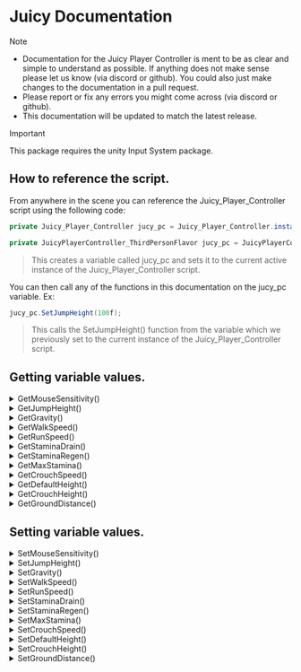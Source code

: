 # Juicy Documentation
> [!NOTE]
> - Documentation for the Juicy Player Controller is ment to be as clear and simple to understand as possible. If anything does not make sense please let us know (via discord or github). You could also just make changes to the documentation in a pull request.
> - Please report or fix any errors you might come across (via discord or github).
> - This documentation will be updated to match the latest release.

> [!IMPORTANT]
> This package requires the unity Input System package.

## How to reference the script.
From anywhere in the scene you can reference the Juicy_Player_Controller  script using the following code:
```cs
private Juicy_Player_Controller jucy_pc = Juicy_Player_Controller.instance; // orange
```

```cs
private JuicyPlayerController_ThirdPersonFlavor jucy_pc = JuicyPlayerController_ThirdPersonFlavor.instance; // lemonade
```
> This creates a variable called jucy_pc and sets it to the current active instance of the Juicy_Player_Controller script.

You can then call any of the functions in this documentation on the jucy_pc variable. Ex:
```cs
jucy_pc.SetJumpHeight(100f);
```
> This calls the SetJumpHeight() function from the variable which we previously set to the current instance of the Juicy_Player_Controller script.


## Getting variable values.
<details>
  <summary>GetMouseSensitivity() </summary>
  
  > **Supported Flavors:** Orange, Lemonade
  
  ### Description
  Returns the mouse_sensitivity variable as a float.

  ### Usage
  ```cs
  jucy_pc.GetMouseSensitivity();
  ```

  ### Source Code
  ```cs
  public float GetMouseSensitivity(){ return mouse_sensitivity; }
  ```
</details>

<details>
  <summary>GetJumpHeight()</summary>
  
  > **Supported Flavors:** Orange, Lemonade
  
  ### Description
  Returns the jump_height variable as a float.

  ### Usage
  ```cs
  jucy_pc.GetJumpHeight();
  ```

  ### Source Code
  ```cs
  public float GetJumpHeight(){ return jump_height; }
  ```
</details>

<details>
  <summary>GetGravity()</summary>
  
  > **Supported Flavors:** Orange, Lemonade
  
  ### Description
  Returns the gravity variable as a float.

  ### Usage
  ```cs
  jucy_pc.GetGravity();
  ```

  ### Source Code
  ```cs
  public float GetGravity(){ return gravity; }
  ```
</details>

<details>
  <summary>GetWalkSpeed()</summary>
  
  > **Supported Flavors:** Orange, Lemonade
  
  ### Description
  Returns the walk_speed variable as a float.

  ### Usage
  ```cs
  jucy_pc.GetWalkSpeed();
  ```

  ### Source Code
  ```cs
  public float GetWalkSpeed(){ return walk_speed; }
  ```
</details>

<details>
  <summary>GetRunSpeed()</summary>
  
  > **Supported Flavors:** Orange, Lemonade
  
  ### Description
  Returns the run_speed variable as a float.

  ### Usage
  ```cs
  jucy_pc.GetRunSpeed();
  ```

  ### Source Code
  ```cs
  public float GetRunSpeed(){ return run_speed; }
  ```
</details>

<details>
  <summary>GetStaminaDrain()</summary>
  
  > **Supported Flavors:** Orange, Lemonade
  
  ### Description
  Returns the stamina_drain variable as a float.

  ### Usage
  ```cs
  jucy_pc.GetStaminaDrain();
  ```

  ### Source Code
  ```cs
  public float GetStaminaDrain(){ return stamina_drain; }
  ```
</details>

<details>
  <summary>GetStaminaRegen()</summary>
  
  > **Supported Flavors:** Orange, Lemonade
  
  ### Description
  Returns the stamina_regen variable as a float.

  ### Usage
  ```cs
  jucy_pc.GetStaminaRegen();
  ```

  ### Source Code
  ```cs
  public float GetStaminaRegen(){ return stamina_regen; }
  ```
</details>

<details>
  <summary>GetMaxStamina()</summary>
  
  > **Supported Flavors:** Orange, Lemonade
  
  ### Description
  Returns the max_stamina variable as a float.

  ### Usage
  ```cs
  jucy_pc.GetMaxStamina();
  ```

  ### Source Code
  ```cs
  public float GetMaxStamina(){ return max_stamina; }
  ```
</details>

<details>
  <summary>GetCrouchSpeed()</summary>
  
  > **Supported Flavors:** Orange, Lemonade
  
  ### Description
  Returns the crouch_speed variable as a float.

  ### Usage
  ```cs
  jucy_pc.GetCrouchSpeed();
  ```

  ### Source Code
  ```cs
  public float GetCrouchSpeed(){ return crouch_speed; }
  ```
</details>

<details>
  <summary>GetDefaultHeight()</summary>
  
  > **Supported Flavors:** Orange, Lemonade
  
  ### Description
  Returns the default_height variable as a float.

  ### Usage
  ```cs
  jucy_pc.GetDefaultHeight();
  ```

  ### Source Code
  ```cs
  public float GetDefaultHeight(){ return default_height; }
  ```
</details>

<details>
  <summary>GetCrouchHeight()</summary>
  
  > **Supported Flavors:** Orange, Lemonade
  
  ### Description
  Returns the crouch_height variable as a float.

  ### Usage
  ```cs
  jucy_pc.GetCrouchHeight();
  ```

  ### Source Code
  ```cs
  public float GetCrouchHeight(){ return crouch_height; }
  ```
</details>

<details>
  <summary>GetGroundDistance()</summary>
  
  > **Supported Flavors:** Orange, Lemonade
  
  ### Description
  Returns the ground_distance variable as a float.

  ### Usage
  ```cs
  jucy_pc.GetGroundDistance();
  ```

  ### Source Code
  ```cs
  public float GetGroundDistance(){ return ground_distance; }
  ```
</details>

## Setting variable values.
<details>
  <summary>SetMouseSensitivity()</summary>
  
  > **Supported Flavors:** Orange, Lemonade
  
  ### Description
  Sets the mouse_sensitivity variable.

  ### Usage
  ```cs
  jucy_pc.SetMouseSensitivity({new_value});
  ```

  ### Source Code
  ```cs
  public void SetMouseSensitivity(float new_sensitivity){ mouse_sensitivity = new_sensitivity; }
  ```
</details>

<details>
  <summary>SetJumpHeight()</summary>
  
  > **Supported Flavors:** Orange, Lemonade
  
  ### Description
  Sets the jump_height variable.

  ### Usage
  ```cs
  jucy_pc.SetJumpHeight({new_value});
  ```

  ### Source Code
  ```cs
  public void SetJumpHeight(float new_jump_height){ jump_height = new_jump_height; }
  ```
</details>

<details>
  <summary>SetGravity()</summary>
  
  > **Supported Flavors:** Orange, Lemonade
  
  ### Description
  Sets the gravity variable.

  ### Usage
  ```cs
  jucy_pc.SetGravity({new_value});
  ```

  ### Source Code
  ```cs
  public void SetGravity(float new_gravity){ gravity = new_gravity; }
  ```
</details>

<details>
  <summary>SetWalkSpeed()</summary>
  
  > **Supported Flavors:** Orange, Lemonade
  
  ### Description
  Sets the walk_speed variable.

  ### Usage
  ```cs
  jucy_pc.SetWalkSpeed({new_value});
  ```

  ### Source Code
  ```cs
  public void SetWalkSpeed(float new_walk_speed){ walk_speed = new_walk_speed; }
  ```
</details>

<details>
  <summary>SetRunSpeed()</summary>
  
  > **Supported Flavors:** Orange, Lemonade
  
  ### Description
  Sets the run_speed variable.

  ### Usage
  ```cs
  jucy_pc.SetRunSpeed({new_value});
  ```

  ### Source Code
  ```cs
  public void SetRunSpeed(float new_run_speed){ run_speed = new_run_speed; }
  ```
</details>

<details>
  <summary>SetStaminaDrain()</summary>
  
  > **Supported Flavors:** Orange, Lemonade
  
  ### Description
  Sets the stamina_drain variable.

  ### Usage
  ```cs
  jucy_pc.SetStaminaDrain({new_value});
  ```

  ### Source Code
  ```cs
  public void SetStaminaDrain(float new_stamina_drain){ stamina_drain = new_stamina_drain; }
  ```
</details>

<details>
  <summary>SetStaminaRegen()</summary>
  
  > **Supported Flavors:** Orange, Lemonade
  
  ### Description
  Sets the stamina_regen variable.

  ### Usage
  ```cs
  jucy_pc.SetStaminaRegen({new_value});
  ```

  ### Source Code
  ```cs
  public void SetStaminaRegen(float new_stamina_regen){ stamina_regen = new_stamina_regen; }
  ```
</details>

<details>
  <summary>SetMaxStamina()</summary>
  
  > **Supported Flavors:** Orange, Lemonade
  
  ### Description
  Sets the max_stamina variable.

  ### Usage
  ```cs
  jucy_pc.SetMaxStamina({new_value});
  ```

  ### Source Code
  ```cs
  public void SetMaxStamina(float new_max_stamina){ max_stamina = new_max_stamina; }
  ```
</details>

<details>
  <summary>SetCrouchSpeed()</summary>
  
  > **Supported Flavors:** Orange, Lemonade
  
  ### Description
  Sets the crouch_speed variable.

  ### Usage
  ```cs
  jucy_pc.SetCrouchSpeed({new_value});
  ```

  ### Source Code
  ```cs
  public void SetCrouchSpeed(float new_crouch_speed){ crouch_speed = new_crouch_speed; }
  ```
</details>

<details>
  <summary>SetDefaultHeight()</summary>
  
  > **Supported Flavors:** Orange, Lemonade
  
  ### Description
  Sets the default_height variable.

  ### Usage
  ```cs
  jucy_pc.SetDefaultHeight({new_value});
  ```

  ### Source Code
  ```cs
  public void SetDefaultHeight(float new_default_height){ default_height = new_default_height; }
  ```
</details>

<details>
  <summary>SetCrouchHeight()</summary>
  
  > **Supported Flavors:** Orange, Lemonade
  
  ### Description
  Sets the crouch_height variable.

  ### Usage
  ```cs
  jucy_pc.SetCrouchHeight({new_value});
  ```

  ### Source Code
  ```cs
  public void SetCrouchHeight(float new_crouch_height){ crouch_height = new_crouch_height; }
  ```
</details>

<details>
  <summary>SetGroundDistance()</summary>
  
  > **Supported Flavors:** Orange, Lemonade
  
  ### Description
  Sets the ground_distance variable.

  ### Usage
  ```cs
  jucy_pc.SetGroundDistance({new_value});
  ```

  ### Source Code
  ```cs
  public void SetGroundDistance(float new_ground_distance){ ground_distance = new_ground_distance; }
  ```
</details>
